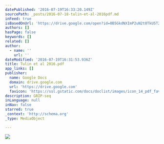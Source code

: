 ```yaml
---
datePublished: '2016-07-19T16:33:20.149Z'
sourcePath: _posts/2016-07-18-tulin-et-al-2016pdf.md
inFeed: true
isBasedOnUrl: 'https://drive.google.com/open?id=0B5GkdNXImP2uN2t0TkU5T2lfYlk'
authors: []
hasPage: false
keywords: []
related: []
author:
  - name: ''
    url: ''
dateModified: '2016-07-19T16:31:53.936Z'
title: Tulin et al 2016.pdf
app_links: []
publisher:
  name: Google Docs
  domain: drive.google.com
  url: 'https://drive.google.com'
  favicon: 'https://ssl.gstatic.com/docs/doclist/images/icon_14_pdf_favicon.ico'
description: GRIP-seq
inLanguage: null
inNav: false
starred: true
_context: 'http://schema.org'
_type: MediaObject

---
```

![](https://the-grid-user-content.s3-us-west-2.amazonaws.com/5cdffd66-debd-429d-9c96-69faebc48dab.jpg)